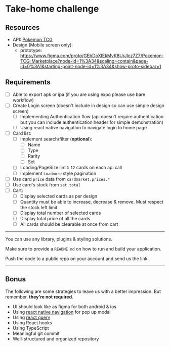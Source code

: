 # Take-home challenge

## Resources

- API: [Pokemon TCG](https://pokemontcg.io)
- Design (Mobile screen only):
  - prototype: <https://www.figma.com/proto/GEbDoXIEkMvK8UrJlcz7Z7/Pokemon-TCG-Marketplace?node-id=1%3A34&scaling=contain&page-id=0%3A1&starting-point-node-id=1%3A34&show-proto-sidebar=1>


## Requirements

- [ ] Able to export apk or ipa (if you are using expo please use bare workflow)
- [ ] Create Login screen (doesn't include in design so can use simple design screen)
  - [ ] Implementing Authentication flow (api doesn't require authentication but you can include authentication header for simple demonstration)
  - [ ] Using react native navigation to navigate login to home page
- [ ] Card list:
  - [ ] Implement search/filter (**optional**):
    - [ ] Name
    - [ ] Type
    - [ ] Rarity
    - [ ] Set
  - [ ] Loading/PageSize limit: `12` cards on each api call
  - [ ] Implement `Loadmore` style pagination
- [ ] Use card `price` data from `cardmarket.prices.*`
- [ ] Use card's stock from `set.total`
- [ ] Cart:
  - [ ] Display selected cards as per design
  - [ ] Quantity must be able to increase, decrease & remove. Must respect the stock left limit
  - [ ] Display total number of selected cards
  - [ ] Display total price of all the cards
  - [ ] All cards should be clearable at once from cart

---

You can use any library, plugins & styling solutions.

Make sure to provide a `README.md` on how to run and build your application.

Push the code to a public repo on your account and send us the link.

---

## Bonus

The following are some strategies to leave us with a better impression. But remember, **they're not required**.

- UI should look like as figma for both android & ios
- Using [react native navigation](https://reactnavigation.org/) for pop up modal
- Using [react query](https://tanstack.com/query/latest/docs/react/overview)
- Using React hooks
- Using TypeScript
- Meaningful git commit
- Well-structured and organized repository
